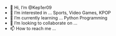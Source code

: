 - 👋 Hi, I’m @Kep1er09
- 👀 I’m interested in ... Sports, Video Games, KPOP
- 🌱 I’m currently learning ... Python Programming
- 💞️ I’m looking to collaborate on ...
- 📫 How to reach me ...

<!---
Kep1er09/Kep1er09 is a ✨ special ✨ repository because its `README.md` (this file) appears on your GitHub profile.
You can click the Preview link to take a look at your changes.
--->
